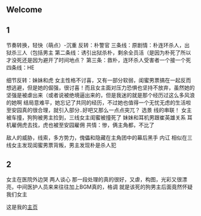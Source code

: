 ## Welcome

## 1
节奏转换，轻快（萌点）-沉重
反转：朴警官
三条线：原剧情：朴连环杀人，出狱杀三人（包括男主
第二条线：诱引出狱杀朴，剩余全员活（是因为朴死了所以才没死还是因为避开了时间地点？
第三条：救朴，连环杀人受害者一个接一个死
四条线：HE

细节反转：妹妹和虎
女主性格不讨喜，又有一部分软弱，闺蜜男票搞在一起反而想逃避，但是她的倔强，很讨喜！而且女主面对压力恐惧也坚持不放弃，虽然她的坚强是被虐出来（或者说被绝境逼出来的，但是我迷的就是那个经历过这么多风浪的她啊
结局意难平，她忘记了共同的经历，不过她也值得一个无忧无虑的生活啦
至安园真的很合理，就引入部分..好吧又那么一点点突兀？
选景
线的串联！
女主被车撞，狗狗被男主捡到，三线女主闺蜜被撞死了
妹妹和耳机男跟崔英雄关系
耳机雇佣虎去找，虎也被至安园雇佣
共情：惨，俩主角都，不比了

敌人的威胁，线索，多方势力，傀儡和隐藏在主角团中的幕后黑手
内讧
相似在三线女主发现闺蜜男票背叛，男主发现朴是杀人犯

## 2
女主在医院外边哭
两人谈心
那一段处理的真的很好，又虐，构图，光彩又很漂亮，中间医护人员来来往往加上BGM真的，格调
就是该死的狗男主后面竟然怀疑我们女主


这是我的[主页](https://judithabc.github.io/)
